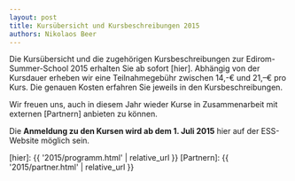 ```yaml
---
layout: post
title: Kursübersicht und Kursbeschreibungen 2015
authors: Nikolaos Beer
---
```


Die Kursübersicht und die zugehörigen Kursbeschreibungen zur 
Edirom-Summer-School 2015 erhalten Sie ab sofort [hier]. 
Abhängig von der Kursdauer erheben wir eine Teilnahmegebühr zwischen 14,-€ 
und 21,–€ pro Kurs. Die genauen Kosten erfahren Sie jeweils in den 
Kursbeschreibungen.

Wir freuen uns, auch in diesem Jahr wieder Kurse in Zusammenarbeit mit 
externen [Partnern] anbieten zu können. 

Die **Anmeldung zu den Kursen wird ab dem 1. Juli 2015** hier auf der 
ESS-Website möglich sein.
				
[hier]:  {{ '2015/programm.html' | relative_url }}
[Partnern]:  {{ '2015/partner.html' | relative_url }}
